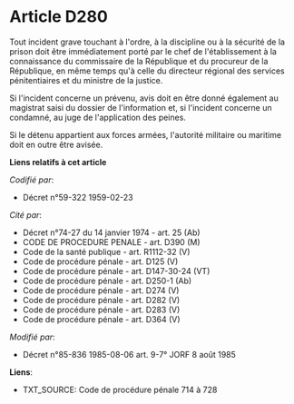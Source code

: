 # Article D280

Tout incident grave touchant à l'ordre, à la discipline ou à la sécurité de la prison doit être immédiatement porté par le
chef de l'établissement à la connaissance du commissaire de la République et du procureur de la République, en même temps
qu'à celle du directeur régional des services pénitentiaires et du ministre de la justice.

Si l'incident concerne un prévenu, avis doit en être donné également au magistrat saisi du dossier de l'information et, si
l'incident concerne un condamné, au juge de l'application des peines.

Si le détenu appartient aux forces armées, l'autorité militaire ou maritime doit en outre être avisée.

**Liens relatifs à cet article**

_Codifié par_:

  - Décret n°59-322 1959-02-23

_Cité par_:

  - Décret n°74-27 du 14 janvier 1974 - art. 25 (Ab)
  - CODE DE PROCEDURE PENALE - art. D390 (M)
  - Code de la santé publique - art. R1112-32 (V)
  - Code de procédure pénale - art. D125 (V)
  - Code de procédure pénale - art. D147-30-24 (VT)
  - Code de procédure pénale - art. D250-1 (Ab)
  - Code de procédure pénale - art. D274 (V)
  - Code de procédure pénale - art. D282 (V)
  - Code de procédure pénale - art. D283 (V)
  - Code de procédure pénale - art. D364 (V)

_Modifié par_:

  - Décret n°85-836 1985-08-06 art. 9-7° JORF 8 août 1985

**Liens**:

  - TXT_SOURCE: Code de procédure pénale 714 à 728
